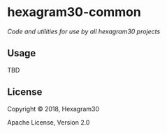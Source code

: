 # hexagram30-common

*Code and utilities for use by all hexagram30 projects*


## Usage

TBD


## License

Copyright © 2018, Hexagram30

Apache License, Version 2.0
